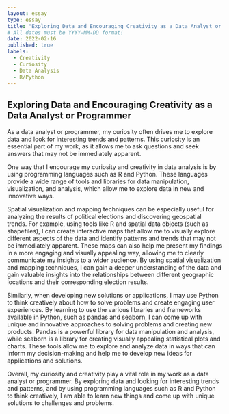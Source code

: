 ```yaml
---
layout: essay
type: essay
title: "Exploring Data and Encouraging Creativity as a Data Analyst or Programmer"
# All dates must be YYYY-MM-DD format!
date: 2022-02-16
published: true
labels:
  - Creativity
  - Curiosity
  - Data Analysis
  - R/Python
---
```


## Exploring Data and Encouraging Creativity as a Data Analyst or Programmer

As a data analyst or programmer, my curiosity often drives me to explore data and look for interesting trends and patterns. This curiosity is an essential part of my work, as it allows me to ask questions and seek answers that may not be immediately apparent.

One way that I encourage my curiosity and creativity in data analysis is by using programming languages such as R and Python. These languages provide a wide range of tools and libraries for data manipulation, visualization, and analysis, which allow me to explore data in new and innovative ways.

Spatial visualization and mapping techniques can be especially useful for analyzing the results of political elections and discovering geospatial trends. For example, using tools like R and spatial data objects (such as shapefiles), I can create interactive maps that allow me to visually explore different aspects of the data and identify patterns and trends that may not be immediately apparent. These maps can also help me present my findings in a more engaging and visually appealing way, allowing me to clearly communicate my insights to a wider audience. By using spatial visualization and mapping techniques, I can gain a deeper understanding of the data and gain valuable insights into the relationships between different geographic locations and their corresponding election results.

Similarly, when developing new solutions or applications, I may use Python to think creatively about how to solve problems and create engaging user experiences. By learning to use the various libraries and frameworks available in Python, such as pandas and seaborn, I can come up with unique and innovative approaches to solving problems and creating new products. Pandas is a powerful library for data manipulation and analysis, while seaborn is a library for creating visually appealing statistical plots and charts. These tools allow me to explore and analyze data in ways that can inform my decision-making and help me to develop new ideas for applications and solutions.

Overall, my curiosity and creativity play a vital role in my work as a data analyst or programmer. By exploring data and looking for interesting trends and patterns, and by using programming languages such as R and Python to think creatively, I am able to learn new things and come up with unique solutions to challenges and problems.

